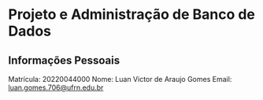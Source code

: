 # Projeto e Administração de Banco de Dados

## Informações Pessoais

Matrícula: 20220044000
Nome: Luan Victor de Araujo Gomes
Email: luan.gomes.706@ufrn.edu.br